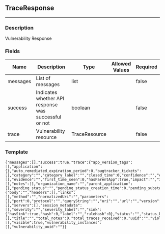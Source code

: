 ## TraceResponse
---
### Description
Vulnerability Response
### Fields
| Name | Description | Type | Allowed Values | Required |
| ---- | ----------- | ---- | -------------- | -------- |
| messages | List of messages | list |  | false |
| success | Indicates whether API response was successful or not | boolean |  | false |
| trace | Vulnerability resource | TraceResource |  | false |
### Template
```
{"messages":[],"success":true,"trace":{"app_version_tags":[],"application":{},"auto_remediated_expiration_period":0,"bugtracker_tickets":[],"category":"","category_label":"","closed_time":0,"confidence":"","confidence_label":"","default_severity":"","default_severity_label":"","discovered":0,"events":[],"evidence":"","first_time_seen":0,"hasParentApp":true,"impact":"","impact_label":"","instance_uuid":"","language":"","last_time_seen":0,"last_vuln_time_seen":0,"license":"","likelihood":"","likelihood_label":"","links":[],"notes":[],"organization_name":"","parent_application":{},"pending_status":"","pending_status_creation_time":0,"pending_substatus":"","reported_to_bug_tracker":true,"reported_to_bug_tracker_time":0,"request":{"body":"","headers":[],"links":[],"method":"","normalizedUri":"","parameters":[],"port":0,"protocol":"","queryString":"","uri":"","url":"","version":""},"rule_name":"","rule_title":"","server_environments":[],"servers":[],"session_metadata":[],"severity":"","severity_label":"","sink":{"hasSink":true,"hash":0,"label":"","ruleHash":0},"status":"","status_keycode":"","sub_status":"","sub_title":"","sub_status_keycode":"","tags":[],"title":"","total_notes":0,"total_traces_received":0,"uuid":"","violations":[],"visible":true,"vulnerability_instances":[],"vulnerability_uuid":""}}
```
